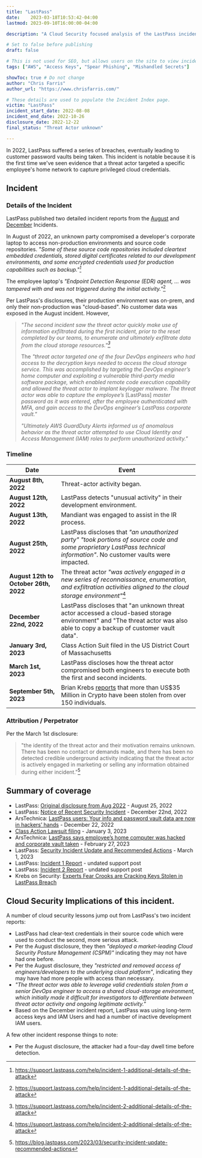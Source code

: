 ```yaml
---
title: "LastPass"
date:    2023-03-18T10:53:42-04:00
lastmod: 2023-09-10T16:00:00-04:00

description: "A Cloud Security focused analysis of the LastPass incidents of 2022"

# Set to false before publishing
draft: false

# This is not used for SEO, but allows users on the site to view incidents by keyword
tags: ["AWS", "Access Keys", "Spear Phishing", "Mishandled Secrets"]

showToc: true # Do not change
author: "Chris Farris"
author_url: "https://www.chrisfarris.com/"

# These details are used to populate the Incident Index page.
victim: "LastPass"
incident_start_date: 2022-08-08
incident_end_date: 2022-10-26
disclosure_date: 2022-12-22
final_status: "Threat Actor unknown"

---
```


In 2022, LastPass suffered a series of breaches, eventually leading to customer password vaults being taken. This incident is notable because it is the first time we've seen evidence that a threat actor targeted a specific employee's home network to capture privileged cloud credentials.

<!--more--> <!-- This separates the synopsis from the main body -->

## Incident
### Details of the Incident
LastPass published two detailed incident reports from the [August](https://support.lastpass.com/help/incident-1-additional-details-of-the-attack
) and [December](https://support.lastpass.com/help/incident-2-additional-details-of-the-attack
) Incidents.

In August of 2022, an unknown party compromised a developer's corporate laptop to access non-production environments and source code repositories. *"Some of these source code repositories included cleartext embedded credentials, stored digital certificates related to our development environments, and some encrypted credentials used for production capabilities such as backup."[^1]*

The employee laptop's *"Endpoint Detection Response (EDR) agent, … was tampered with and was not triggered during the initial activity."*[^1]

Per LastPass's disclosures, their production environment was on-prem, and only their non-production was "cloud-based". No customer data was exposed in the August incident. However,
> *"The second incident saw the threat actor quickly make use of information exfiltrated during the first incident, prior to the reset completed by our teams, to enumerate and ultimately exfiltrate data from the cloud storage resources."[^2]*
>
> The *"threat actor targeted one of the four DevOps engineers who had access to the decryption keys needed to access the cloud storage service. This was accomplished by targeting the DevOps engineer’s home computer and exploiting a vulnerable third-party media software package, which enabled remote code execution capability and allowed the threat actor to implant keylogger malware. The threat actor was able to capture the employee’s* [LastPass] *master password as it was entered, after the employee authenticated with MFA, and gain access to the DevOps engineer’s LastPass corporate vault."*
>
> *"Ultimately AWS GuardDuty Alerts informed us of anomalous behavior as the threat actor attempted to use Cloud Identity and Access Management (IAM) roles to perform unauthorized activity."*

### Timeline
| Date | Event |
| ------ | ----- |
| **August 8th, 2022** | Threat-actor activity began.|
| **August 12th, 2022** | LastPass detects "unusual activity" in their development environment.|
| **August 13th, 2022** | Mandiant was engaged to assist in the IR process.|
| **August 25th, 2022** | LastPass discloses that *"an unauthorized party"* *"took portions of source code and some proprietary LastPass technical information"*. No customer vaults were impacted.|
| **August 12th to October 26th, 2022** | The threat actor *"was actively engaged in a new series of reconnaissance, enumeration, and exfiltration activities aligned to the cloud storage environment"*[^2]|
| **December 22nd, 2022** | LastPass discloses that "an unknown threat actor accessed a cloud-based storage environment" and "The threat actor was also able to copy a backup of customer vault data".|
| **January 3rd, 2023** | Class Action Suit filed in the US District Court of Massachusetts|
| **March 1st, 2023** | LastPass discloses how the threat actor compromised both engineers to execute both the first and second incidents.|
| **September 5th, 2023** | Brian Krebs [reports](https://krebsonsecurity.com/2023/09/experts-fear-crooks-are-cracking-keys-stolen-in-lastpass-breach/) that more than US$35 Million in Crypto have been stolen from over 150 individuals.|

### Attribution / Perpetrator
Per the March 1st disclosure:
> "the identity of the threat actor and their motivation remains unknown. There has been no contact or demands made, and there has been no detected credible underground activity indicating that the threat actor is actively engaged in marketing or selling any information obtained during either incident."[^3]

## Summary of coverage
* LastPass: [Original disclosure from Aug 2022](https://web.archive.org/web/20220831034948/https://blog.lastpass.com/2022/08/notice-of-recent-security-incident/) - August 25, 2022
* LastPass: [Notice of Recent Security Incident](https://blog.lastpass.com/2022/12/notice-of-recent-security-incident/
) - December 22nd, 2022
* ArsTechnica: [LastPass users: Your info and password vault data are now in hackers’ hands](https://arstechnica.com/information-technology/2022/12/lastpass-says-hackers-have-obtained-vault-data-and-a-wealth-of-customer-info/
) - December 22, 2022
* [Class Action Lawsuit filing](https://assets.law360news.com/1562000/1562534/https-ecf-mad-uscourts-gov-doc1-095111497456.pdf)  - January 3, 2023
* ArsTechnica: [LastPass says employee’s home computer was hacked and corporate vault taken](https://arstechnica.com/information-technology/2023/02/lastpass-hackers-infected-employees-home-computer-and-stole-corporate-vault/) - February 27, 2023
* LastPass: [Security Incident Update and Recommended Actions](https://blog.lastpass.com/2023/03/security-incident-update-recommended-actions/
) - March 1, 2023
* LastPass: [Incident 1 Report](https://support.lastpass.com/help/incident-1-additional-details-of-the-attack) - undated support post
* LastPass: [Incident 2 Report](https://support.lastpass.com/help/incident-2-additional-details-of-the-attack) - undated support post
* Krebs on Security: [Experts Fear Crooks are Cracking Keys Stolen in LastPass Breach](https://krebsonsecurity.com/2023/09/experts-fear-crooks-are-cracking-keys-stolen-in-lastpass-breach/)


## Cloud Security Implications of this incident.
A number of cloud security lessons jump out from LastPass's two incident reports:
* LastPass had clear-text credentials in their source code which were used to conduct the second, more serious attack.
* Per the August disclosure, they then *"deployed a market-leading Cloud Security Posture Management (CSPM)"* indicating they may not have had one before.
* Per the August disclosure, they *"restricted and removed access of engineers/developers to the underlying cloud platform"*, indicating they may have had more people with access than necessary.
* *"The threat actor was able to leverage valid credentials stolen from a senior DevOps engineer to access a shared cloud-storage environment, which initially made it difficult for investigators to differentiate between threat actor activity and ongoing legitimate activity."*
* Based on the December incident report, LastPass was using long-term access keys and IAM Users and had a number of inactive development IAM users.

A few other incident response things to note:
* Per the August disclosure, the attacker had a four-day dwell time before detection.


[^1]: https://support.lastpass.com/help/incident-1-additional-details-of-the-attack
[^2]: https://support.lastpass.com/help/incident-2-additional-details-of-the-attack
[^3]: https://blog.lastpass.com/2023/03/security-incident-update-recommended-actions
